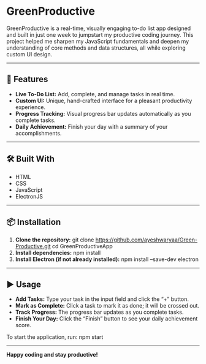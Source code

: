 # GreenProductive

GreenProductive is a real-time, visually engaging to-do list app designed and built in just one week to jumpstart my productive coding journey. This project helped me sharpen my JavaScript fundamentals and deepen my understanding of core methods and data structures, all while exploring custom UI design.

---

## 🚀 Features

- **Live To-Do List:**  Add, complete, and manage tasks in real time.
- **Custom UI:** Unique, hand-crafted interface for a pleasant productivity experience.
- **Progress Tracking:** Visual progress bar updates automatically as you complete tasks.
- **Daily Achievement:** Finish your day with a summary of your accomplishments.

---

## 🛠️ Built With

- HTML
- CSS
- JavaScript
- ElectronJS

---

## 📦 Installation

1. **Clone the repository:**
   git clone https://github.com/ayeshwaryaa/Green-Productive.git
   cd GreenProductiveApp
3. **Install dependencies:**
   npm install
4. **Install Electron (if not already installed):**
   npm install –save-dev electron

---

## ▶️ Usage

- **Add Tasks:** Type your task in the input field and click the “+” button.
- **Mark as Complete:** Click a task to mark it as done; it will be crossed out.
- **Track Progress:** The progress bar updates as you complete tasks.
- **Finish Your Day:** Click the “Finish” button to see your daily achievement score.

To start the application, run:
npm start

---

**Happy coding and stay productive!**


